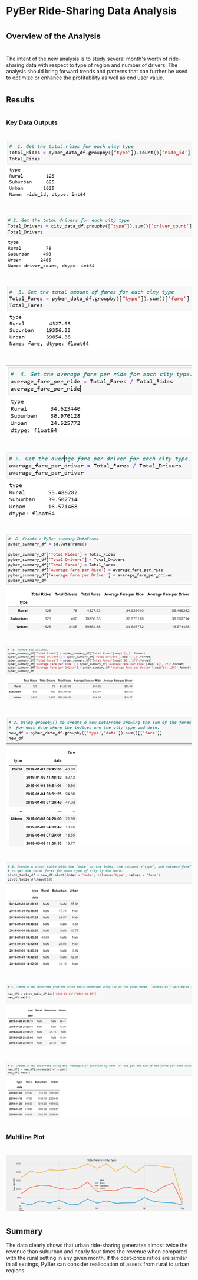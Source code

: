 # PyBer Ride-Sharing Data Analysis
#
## Overview of the Analysis
#
The intent of the new analysis is to study several month's worth of ride-sharing data with respect to type of region and number of drivers. The analysis should bring forward trends and patterns that can further be used to optimize or enhance the profitability as well as end user value.
#
## Results
#
### Key Data Outputs
#
![alt_text](https://github.com/gillranvir/PyBer_Analysis/blob/main/Resources/Delv_1.1.png)
#
![alt_text](https://github.com/gillranvir/PyBer_Analysis/blob/main/Resources/Delv_1.2.png)
#
![alt_text](https://github.com/gillranvir/PyBer_Analysis/blob/main/Resources/Delv_1.3.png)
#
![alt_text](https://github.com/gillranvir/PyBer_Analysis/blob/main/Resources/Delv_1.4.png)
#
![alt_text](https://github.com/gillranvir/PyBer_Analysis/blob/main/Resources/Delv_1.5.png)
#
![alt_text](https://github.com/gillranvir/PyBer_Analysis/blob/main/Resources/Delv_1.6.png)
#
![alt_text](https://github.com/gillranvir/PyBer_Analysis/blob/main/Resources/Delv_1.7.png)
#
![alt_text](https://github.com/gillranvir/PyBer_Analysis/blob/main/Resources/Delv_2.1.png)
#
![alt_text](https://github.com/gillranvir/PyBer_Analysis/blob/main/Resources/Delv_2.2.png)
#
![alt_text](https://github.com/gillranvir/PyBer_Analysis/blob/main/Resources/Delv_2.3.png)
#
![alt_text](https://github.com/gillranvir/PyBer_Analysis/blob/main/Resources/Delv_2.4.png)
#
### Multiline Plot
# 
![alt_text](https://github.com/gillranvir/PyBer_Analysis/blob/main/analysis/Challenge_fare_summary.png)
#
## Summary
The data clearly shows that urban ride-sharing generates almost twice the revenue than suburban and nearly four times the revenue when compared with the rural setting in any given month. If the cost-price ratios are similar in all settings, PyBer can consider reallocation of assets from rural to urban regions.

